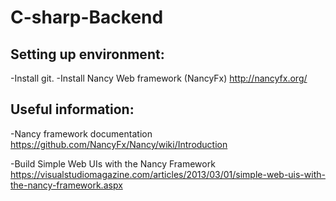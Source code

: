# C-sharp-Backend

## Setting up environment:

-Install git.
-Install Nancy Web framework (NancyFx)
http://nancyfx.org/

## Useful information:
-Nancy framework documentation
https://github.com/NancyFx/Nancy/wiki/Introduction

-Build Simple Web UIs with the Nancy Framework
https://visualstudiomagazine.com/articles/2013/03/01/simple-web-uis-with-the-nancy-framework.aspx
